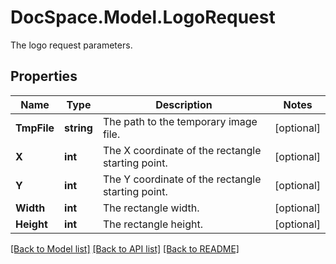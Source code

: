 # DocSpace.Model.LogoRequest
The logo request parameters.

## Properties

Name | Type | Description | Notes
------------ | ------------- | ------------- | -------------
**TmpFile** | **string** | The path to the temporary image file. | [optional] 
**X** | **int** | The X coordinate of the rectangle starting point. | [optional] 
**Y** | **int** | The Y coordinate of the rectangle starting point. | [optional] 
**Width** | **int** | The rectangle width. | [optional] 
**Height** | **int** | The rectangle height. | [optional] 

[[Back to Model list]](../README.md#documentation-for-models) [[Back to API list]](../README.md#documentation-for-api-endpoints) [[Back to README]](../README.md)

